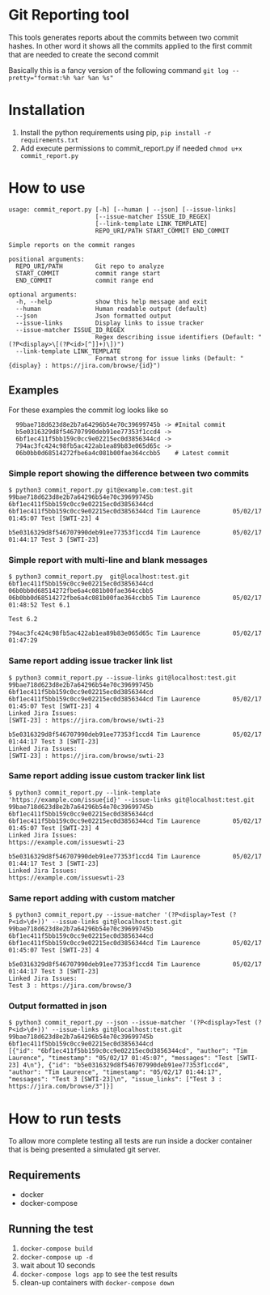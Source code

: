 # Git Reporting tool
This tools generates reports about the commits between two commit hashes. In other word it shows all the commits applied to the first commit that are needed to create the second commit

Basically this is a fancy version of the following command `git log --pretty="format:%h %ar %an %s"`

# Installation

1. Install the python requirements using pip, 
   `pip install -r requirements.txt`
2. Add execute permissions to commit_report.py if needed 
   `chmod u+x commit_report.py`

# How to use
    usage: commit_report.py [-h] [--human | --json] [--issue-links]
                            [--issue-matcher ISSUE_ID_REGEX]
                            [--link-template LINK_TEMPLATE]
                            REPO_URI/PATH START_COMMIT END_COMMIT
    
    Simple reports on the commit ranges
    
    positional arguments:
      REPO_URI/PATH         Git repo to analyze
      START_COMMIT          commit range start
      END_COMMIT            commit range end
    
    optional arguments:
      -h, --help            show this help message and exit
      --human               Human readable output (default)
      --json                Json formatted output
      --issue-links         Display links to issue tracker
      --issue-matcher ISSUE_ID_REGEX
                            Regex describing issue identifiers (Default: "(?P<display>\[(?P<id>[^]]+)\])")
      --link-template LINK_TEMPLATE
                            Format strong for issue links (Default: "{display} : https://jira.com/browse/{id}")

## Examples

For these examples the commit log looks like so
      
      99bae718d623d8e2b7a64296b54e70c39699745b -> #Inital commit
      b5e0316329d8f546707990deb91ee77353f1ccd4 ->
      6bf1ec411f5bb159c0cc9e02215ec0d3856344cd ->
      794ac3fc424c98fb5ac422ab1ea89b83e065d65c ->
      06b0bb0d68514272fbe6a4c081b00fae364ccbb5    # Latest commit

### Simple report showing the difference between two commits
    $ python3 commit_report.py git@example.com:test.git 99bae718d623d8e2b7a64296b54e70c39699745b 6bf1ec411f5bb159c0cc9e02215ec0d3856344cd
    6bf1ec411f5bb159c0cc9e02215ec0d3856344cd Tim Laurence         05/02/17 01:45:07 Test [SWTI-23] 4
    
    b5e0316329d8f546707990deb91ee77353f1ccd4 Tim Laurence         05/02/17 01:44:17 Test 3 [SWTI-23]

### Simple report with multi-line and blank messages
    $ python3 commit_report.py  git@localhost:test.git 6bf1ec411f5bb159c0cc9e02215ec0d3856344cd 06b0bb0d68514272fbe6a4c081b00fae364ccbb5
    06b0bb0d68514272fbe6a4c081b00fae364ccbb5 Tim Laurence         05/02/17 01:48:52 Test 6.1
                                                                                    Test 6.2
    
    794ac3fc424c98fb5ac422ab1ea89b83e065d65c Tim Laurence         05/02/17 01:47:29 

### Same report adding issue tracker link list
    $ python3 commit_report.py --issue-links git@localhost:test.git 99bae718d623d8e2b7a64296b54e70c39699745b 6bf1ec411f5bb159c0cc9e02215ec0d3856344cd
    6bf1ec411f5bb159c0cc9e02215ec0d3856344cd Tim Laurence         05/02/17 01:45:07 Test [SWTI-23] 4
    Linked Jira Issues:
    [SWTI-23] : https://jira.com/browse/swti-23
    
    b5e0316329d8f546707990deb91ee77353f1ccd4 Tim Laurence         05/02/17 01:44:17 Test 3 [SWTI-23]
    Linked Jira Issues:
    [SWTI-23] : https://jira.com/browse/swti-23

### Same report adding issue custom tracker link list
    $ python3 commit_report.py --link-template 'https://example.com/issue{id}' --issue-links git@localhost:test.git 99bae718d623d8e2b7a64296b54e70c39699745b 6bf1ec411f5bb159c0cc9e02215ec0d3856344cd
    6bf1ec411f5bb159c0cc9e02215ec0d3856344cd Tim Laurence         05/02/17 01:45:07 Test [SWTI-23] 4
    Linked Jira Issues:
    https://example.com/issueswti-23
    
    b5e0316329d8f546707990deb91ee77353f1ccd4 Tim Laurence         05/02/17 01:44:17 Test 3 [SWTI-23]
    Linked Jira Issues:
    https://example.com/issueswti-23

### Same report adding with custom matcher
    $ python3 commit_report.py --issue-matcher '(?P<display>Test (?P<id>\d+))' --issue-links git@localhost:test.git 99bae718d623d8e2b7a64296b54e70c39699745b 6bf1ec411f5bb159c0cc9e02215ec0d3856344cd
    6bf1ec411f5bb159c0cc9e02215ec0d3856344cd Tim Laurence         05/02/17 01:45:07 Test [SWTI-23] 4
    
    b5e0316329d8f546707990deb91ee77353f1ccd4 Tim Laurence         05/02/17 01:44:17 Test 3 [SWTI-23]
    Linked Jira Issues:
    Test 3 : https://jira.com/browse/3
    
### Output formatted in json
    $ python3 commit_report.py --json --issue-matcher '(?P<display>Test (?P<id>\d+))' --issue-links git@localhost:test.git 99bae718d623d8e2b7a64296b54e70c39699745b 6bf1ec411f5bb159c0cc9e02215ec0d3856344cd
    [{"id": "6bf1ec411f5bb159c0cc9e02215ec0d3856344cd", "author": "Tim Laurence", "timestamp": "05/02/17 01:45:07", "messages": "Test [SWTI-23] 4\n"}, {"id": "b5e0316329d8f546707990deb91ee77353f1ccd4", "author": "Tim Laurence", "timestamp": "05/02/17 01:44:17", "messages": "Test 3 [SWTI-23]\n", "issue_links": ["Test 3 : https://jira.com/browse/3"]}]

# How to run tests
To allow more complete testing all tests are run inside a docker container that is being presented a simulated git server.

## Requirements
* docker
* docker-compose

## Running the test

1. `docker-compose build`
2. `docker-compose up -d`
3. wait about 10 seconds
4. `docker-compose logs app` to see the test results
5. clean-up containers with `docker-compose down`

